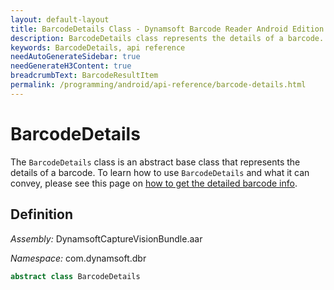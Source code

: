 ```yaml
---
layout: default-layout
title: BarcodeDetails Class - Dynamsoft Barcode Reader Android Edition
description: BarcodeDetails class represents the details of a barcode. It is an abstract base class.
keywords: BarcodeDetails, api reference
needAutoGenerateSidebar: true
needGenerateH3Content: true
breadcrumbText: BarcodeResultItem
permalink: /programming/android/api-reference/barcode-details.html
---
```


# BarcodeDetails

The `BarcodeDetails` class is an abstract base class that represents the details of a barcode. To learn how to use `BarcodeDetails` and what it can convey, please see this page on [how to get the detailed barcode info]({{site.features}}get-detailed-info.html?lang=android).


## Definition

*Assembly:* DynamsoftCaptureVisionBundle.aar

*Namespace:* com.dynamsoft.dbr

```java
abstract class BarcodeDetails 
```
